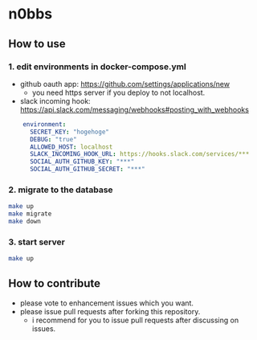 # n0bbs

## How to use

### 1. edit environments in docker-compose.yml

- github oauth app: https://github.com/settings/applications/new
    - you need https server if you deploy to not localhost.
- slack incoming hook: https://api.slack.com/messaging/webhooks#posting_with_webhooks

```yaml
    environment:
      SECRET_KEY: "hogehoge"
      DEBUG: "true"
      ALLOWED_HOST: localhost
      SLACK_INCOMING_HOOK_URL: https://hooks.slack.com/services/***
      SOCIAL_AUTH_GITHUB_KEY: "***"
      SOCIAL_AUTH_GITHUB_SECRET: "***"
```

### 2. migrate to the database

```sh
make up
make migrate
make down
```

### 3. start server

```sh
make up
```

## How to contribute

- please vote to enhancement issues which you want.
- please issue pull requests after forking this repository.
    - i recommend for you to issue pull requests after discussing on issues.
